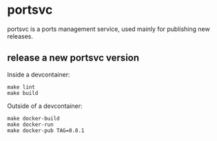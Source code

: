 # portsvc

portsvc is a ports management service, used mainly for publishing new releases.

## release a new portsvc version

Inside a devcontainer:

    make lint
    make build

Outside of a devcontainer:

    make docker-build
    make docker-run
    make docker-pub TAG=0.0.1
